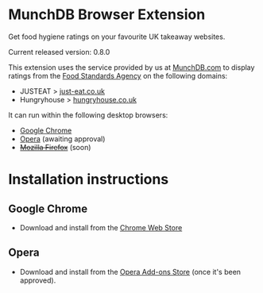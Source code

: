 # MunchDB Browser Extension

Get food hygiene ratings on your favourite UK takeaway websites.

Current released version: 0.8.0

This extension uses the service provided by us at [MunchDB.com][MunchDB] to
display ratings from the [Food Standards Agency][FSA] on the following
domains:

* JUSTEAT > [just-eat.co.uk][JUSTEAT]
* Hungryhouse > [hungryhouse.co.uk][Hungryhouse]

It can run within the following desktop browsers:

* [Google Chrome][Chrome]
* [Opera][Opera] (awaiting approval)
* ~~[Mozilla Firefox][Firefox]~~ (soon)

# Installation instructions

## Google Chrome

* Download and install from the [Chrome Web Store][Chrome]

## Opera

* Download and install from the [Opera Add-ons Store][Opera] (once it's been approved).

[MunchDB]: https://munchdb.com "Food Hygiene ratings for JUSTEAT & Hungryhouse takeway websites"
[FSA]: http://fsa.gov.uk "The UK's Food Standards Agency"

[JUSTEAT]: http://www.just-eat.co.uk
[Hungryhouse]: https://hungryhouse.co.uk
[Deliveroo]: https://deliveroo.co.uk/
[Chrome]: https://chrome.google.com/webstore/detail/munchdb-food-hygiene-rati/diocoabnonklkkkmhchegbfjmekfjfpm
[Firefox]: http://todo
[Opera]: https://addons.opera.com/extensions/details/munchdb-food-hygiene-ratings-for-takeaways/
